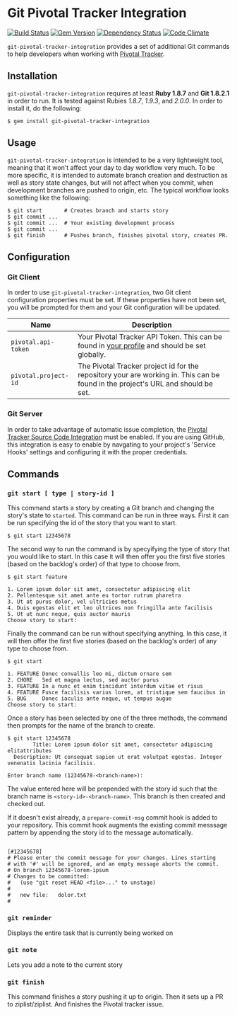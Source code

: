 # Git Pivotal Tracker Integration
[![Build Status](https://travis-ci.org/nebhale/git-pivotal-tracker-integration.svg?branch=master)](https://travis-ci.org/nebhale/git-pivotal-tracker-integration)
[![Gem Version](https://badge.fury.io/rb/git-pivotal-tracker-integration.png)](http://badge.fury.io/rb/git-pivotal-tracker-integration)
[![Dependency Status](https://gemnasium.com/nebhale/git-pivotal-tracker-integration.svg)](https://gemnasium.com/nebhale/git-pivotal-tracker-integration)
[![Code Climate](https://codeclimate.com/github/nebhale/git-pivotal-tracker-integration.svg)](https://codeclimate.com/github/nebhale/git-pivotal-tracker-integration)


`git-pivotal-tracker-integration` provides a set of additional Git commands to help developers when working with [Pivotal Tracker][pivotal-tracker].

[pivotal-tracker]: http://www.pivotaltracker.com


## Installation
`git-pivotal-tracker-integration` requires at least **Ruby 1.8.7** and **Git 1.8.2.1** in order to run.  It is tested against Rubies _1.8.7_, _1.9.3_, and _2.0.0_.  In order to install it, do the following:

```plain
$ gem install git-pivotal-tracker-integration
```


## Usage
`git-pivotal-tracker-integration` is intended to be a very lightweight tool, meaning that it won't affect your day to day workflow very much.  To be more specific, it is intended to automate branch creation and destruction as well as story state changes, but will not affect when you commit, when development branches are pushed to origin, etc.  The typical workflow looks something like the following:

```plain
$ git start       # Creates branch and starts story
$ git commit ...
$ git commit ...  # Your existing development process
$ git commit ...
$ git finish      # Pushes branch, finishes pivotal story, creates PR.
```


## Configuration

### Git Client
In order to use `git-pivotal-tracker-integration`, two Git client configuration properties must be set.  If these properties have not been set, you will be prompted for them and your Git configuration will be updated.

| Name | Description
| ---- | -----------
| `pivotal.api-token` | Your Pivotal Tracker API Token.  This can be found in [your profile][profile] and should be set globally.
| `pivotal.project-id` | The Pivotal Tracker project id for the repository your are working in.  This can be found in the project's URL and should be set.

[profile]: https://www.pivotaltracker.com/profile


### Git Server
In order to take advantage of automatic issue completion, the [Pivotal Tracker Source Code Integration][integration] must be enabled.  If you are using GitHub, this integration is easy to enable by navgating to your project's 'Service Hooks' settings and configuring it with the proper credentials.

[integration]: https://www.pivotaltracker.com/help/integrations?version=v3#scm


## Commands

### `git start [ type | story-id ]`
This command starts a story by creating a Git branch and changing the story's state to `started`.  This command can be run in three ways.  First it can be run specifying the id of the story that you want to start.

```plain
$ git start 12345678
```

The second way to run the command is by specyifying the type of story that you would like to start.  In this case it will then offer you the first five stories (based on the backlog's order) of that type to choose from.

```plain
$ git start feature

1. Lorem ipsum dolor sit amet, consectetur adipiscing elit
2. Pellentesque sit amet ante eu tortor rutrum pharetra
3. Ut at purus dolor, vel ultricies metus
4. Duis egestas elit et leo ultrices non fringilla ante facilisis
5. Ut ut nunc neque, quis auctor mauris
Choose story to start:
```

Finally the command can be run without specifying anything.  In this case, it will then offer the first five stories (based on the backlog's order) of any type to choose from.

```plain
$ git start

1. FEATURE Donec convallis leo mi, dictum ornare sem
2. CHORE   Sed et magna lectus, sed auctor purus
3. FEATURE In a nunc et enim tincidunt interdum vitae et risus
4. FEATURE Fusce facilisis varius lorem, at tristique sem faucibus in
5. BUG     Donec iaculis ante neque, ut tempus augue
Choose story to start:
```

Once a story has been selected by one of the three methods, the command then prompts for the name of the branch to create.

```plain
$ git start 12345678
        Title: Lorem ipsum dolor sit amet, consectetur adipiscing elitattributes
  Description: Ut consequat sapien ut erat volutpat egestas. Integer venenatis lacinia facilisis.

Enter branch name (12345678-<branch-name>):
```

The value entered here will be prepended with the story id such that the branch name is `<story-id>-<branch-name>`.  This branch is then created and checked out.

If it doesn't exist already, a `prepare-commit-msg` commit hook is added to your repository.  This commit hook augments the existing commit messsage pattern by appending the story id to the message automatically.

```plain

[#12345678]
# Please enter the commit message for your changes. Lines starting
# with '#' will be ignored, and an empty message aborts the commit.
# On branch 12345678-lorem-ipsum
# Changes to be committed:
#   (use "git reset HEAD <file>..." to unstage)
#
#	new file:   dolor.txt
#
```

### `git reminder`
Displays the entire task that is currently being worked on

### `git note`
Lets you add a note to the current story

### `git finish`
This command finishes a story pushing it up to origin.
Then it sets up a PR to ziplist/ziplist.
And finishes the Pivotal tracker issue.
